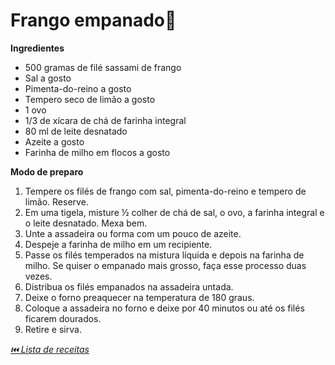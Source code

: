 # Frango empanado:poultry_leg:

**Ingredientes**

- 500 gramas de filé sassami de frango
- Sal a gosto
- Pimenta-do-reino a gosto
- Tempero seco de limão a gosto
- 1 ovo
- 1/3 de xícara de chá de farinha integral
- 80 ml de leite desnatado
- Azeite a gosto
- Farinha de milho em flocos a gosto

**Modo de preparo**

1. Tempere os filés de frango com sal, pimenta-do-reino e tempero de limão. Reserve.
2. Em uma tigela, misture ½ colher de chá de sal, o ovo, a farinha integral e o leite desnatado. Mexa bem.
3. Unte a assadeira ou forma com um pouco de azeite.
4. Despeje a farinha de milho em um recipiente.
5. Passe os filés temperados na mistura líquida e depois na farinha de milho. Se quiser o empanado mais grosso, faça esse processo duas vezes.
6. Distribua os filés empanados na assadeira untada.
7. Deixe o forno preaquecer na temperatura de 180 graus.
8. Coloque a assadeira no forno e deixe por 40 minutos ou até os filés ficarem dourados.
9. Retire e sirva.



_[⏮️ Lista de receitas](/README.md)_
